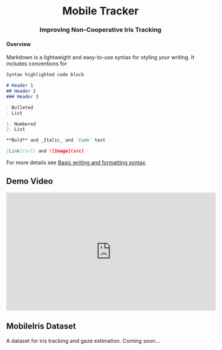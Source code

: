 <div>
    <h1 style="text-align:center;">Mobile Tracker</h1>
	<h3 style="text-align:center;">Improving Non-Cooperative Iris Tracking</h3>
</div>

#### Overview

Markdown is a lightweight and easy-to-use syntax for styling your writing. It includes conventions for

```markdown
Syntax highlighted code block

# Header 1
## Header 2
### Header 3

- Bulleted
- List

1. Numbered
2. List

**Bold** and _Italic_ and `Code` text

[Link](url) and ![Image](src)
```

For more details see [Basic writing and formatting syntax](https://docs.github.com/en/github/writing-on-github/getting-started-with-writing-and-formatting-on-github/basic-writing-and-formatting-syntax).

## Demo Video

<iframe width="560" height="315" src="https://www.youtube.com/embed/8KmEk8sQ_QA" title="YouTube video player" frameborder="0" allow="accelerometer; autoplay; clipboard-write; encrypted-media; gyroscope; picture-in-picture" allowfullscreen></iframe>

## MobileIris Dataset

A dataset for iris tracking and gaze estimation.
Coming soon...
